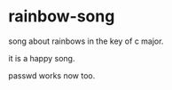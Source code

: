 # rainbow-song
song about rainbows in the key of c major.

it is a happy song.

passwd works now too.


